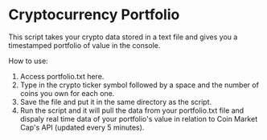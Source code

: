# Cryptocurrency Portfolio

This script takes your crypto data stored in a text file and gives you a timestamped portfolio of value in the console.

How to use:

1) Access portfolio.txt here.
2) Type in the crypto ticker symbol followed by a space and the number of coins you own for each one.
3) Save the file and put it in the same directory as the script.
4) Run the script and it will pull the data from your portfolio.txt file and dispaly real time data of your portfolio's value in relation to Coin Market Cap's API (updated every 5 minutes).
